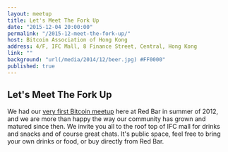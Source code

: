 ```yaml
---
layout: meetup
title: Let's Meet The Fork Up
date: "2015-12-04 20:00:00"
permalink: "/2015-12-meet-the-fork-up/"
host: Bitcoin Association of Hong Kong
address: 4/F, IFC Mall, 8 Finance Street, Central, Hong Kong
link: ""
background: "url(/media/2014/12/beer.jpg) #FF0000"
published: true
---
```


## Let's Meet The Fork Up

We had our [very first Bitcoin meetup](http://www.meetup.com/Bitcoin-HK/events/73516782/) here at Red Bar in summer of 2012, and we are more than happy the way our community has grown and matured since then. We invite you all to the roof top of IFC mall for drinks and snacks and of course great chats. It's public space, feel free to bring your own drinks or food, or buy directly from Red Bar.
